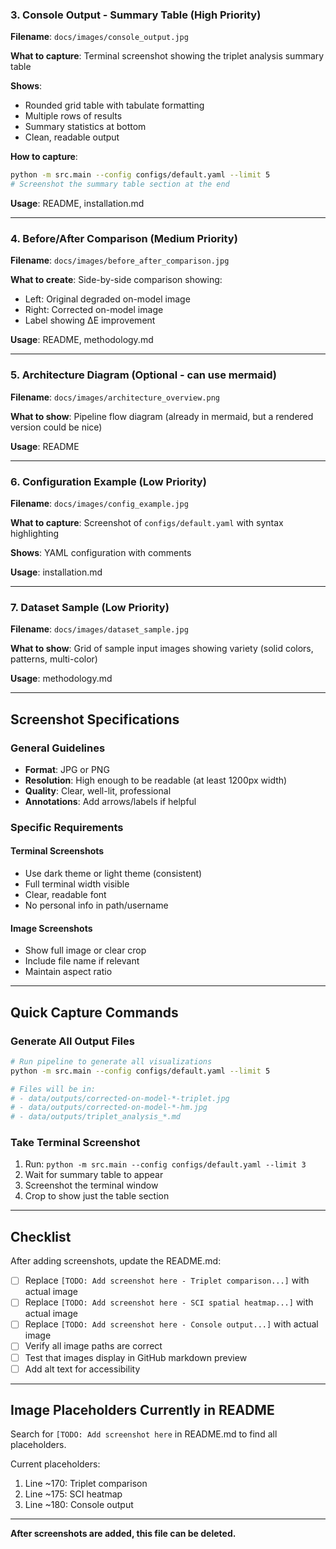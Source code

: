 

### 3. **Console Output - Summary Table** (High Priority)
**Filename**: `docs/images/console_output.jpg`

**What to capture**: Terminal screenshot showing the triplet analysis summary table

**Shows**:
- Rounded grid table with tabulate formatting
- Multiple rows of results
- Summary statistics at bottom
- Clean, readable output

**How to capture**:
```bash
python -m src.main --config configs/default.yaml --limit 5
# Screenshot the summary table section at the end
```

**Usage**: README, installation.md

---

### 4. **Before/After Comparison** (Medium Priority)
**Filename**: `docs/images/before_after_comparison.jpg`

**What to create**: Side-by-side comparison showing:
- Left: Original degraded on-model image
- Right: Corrected on-model image
- Label showing ΔE improvement

**Usage**: README, methodology.md

---

### 5. **Architecture Diagram** (Optional - can use mermaid)
**Filename**: `docs/images/architecture_overview.png`

**What to show**: Pipeline flow diagram (already in mermaid, but a rendered version could be nice)

**Usage**: README

---

### 6. **Configuration Example** (Low Priority)
**Filename**: `docs/images/config_example.jpg`

**What to capture**: Screenshot of `configs/default.yaml` with syntax highlighting

**Shows**: YAML configuration with comments

**Usage**: installation.md

---

### 7. **Dataset Sample** (Low Priority)
**Filename**: `docs/images/dataset_sample.jpg`

**What to show**: Grid of sample input images showing variety (solid colors, patterns, multi-color)

**Usage**: methodology.md

---

## Screenshot Specifications

### General Guidelines
- **Format**: JPG or PNG
- **Resolution**: High enough to be readable (at least 1200px width)
- **Quality**: Clear, well-lit, professional
- **Annotations**: Add arrows/labels if helpful

### Specific Requirements

#### Terminal Screenshots
- Use dark theme or light theme (consistent)
- Full terminal width visible
- Clear, readable font
- No personal info in path/username

#### Image Screenshots
- Show full image or clear crop
- Include file name if relevant
- Maintain aspect ratio

---

## Quick Capture Commands

### Generate All Output Files
```bash
# Run pipeline to generate all visualizations
python -m src.main --config configs/default.yaml --limit 5

# Files will be in:
# - data/outputs/corrected-on-model-*-triplet.jpg
# - data/outputs/corrected-on-model-*-hm.jpg
# - data/outputs/triplet_analysis_*.md
```

### Take Terminal Screenshot
1. Run: `python -m src.main --config configs/default.yaml --limit 3`
2. Wait for summary table to appear
3. Screenshot the terminal window
4. Crop to show just the table section

---

## Checklist

After adding screenshots, update the README.md:

- [ ] Replace `[TODO: Add screenshot here - Triplet comparison...]` with actual image
- [ ] Replace `[TODO: Add screenshot here - SCI spatial heatmap...]` with actual image  
- [ ] Replace `[TODO: Add screenshot here - Console output...]` with actual image
- [ ] Verify all image paths are correct
- [ ] Test that images display in GitHub markdown preview
- [ ] Add alt text for accessibility

---

## Image Placeholders Currently in README

Search for `[TODO: Add screenshot here` in README.md to find all placeholders.

Current placeholders:
1. Line ~170: Triplet comparison
2. Line ~175: SCI heatmap  
3. Line ~180: Console output

---

**After screenshots are added, this file can be deleted.**
